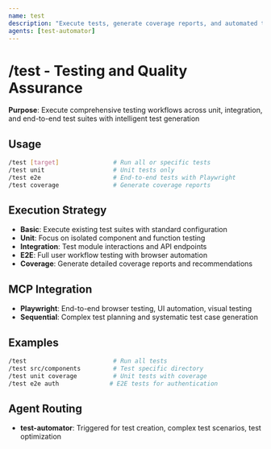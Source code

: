 ```yaml
---
name: test
description: "Execute tests, generate coverage reports, and automated test creation"
agents: [test-automator]
---
```


# /test - Testing and Quality Assurance

**Purpose**: Execute comprehensive testing workflows across unit, integration, and end-to-end test suites with intelligent test generation

## Usage

```bash
/test [target]               # Run all or specific tests
/test unit                   # Unit tests only
/test e2e                    # End-to-end tests with Playwright
/test coverage               # Generate coverage reports
```

## Execution Strategy

- **Basic**: Execute existing test suites with standard configuration
- **Unit**: Focus on isolated component and function testing
- **Integration**: Test module interactions and API endpoints
- **E2E**: Full user workflow testing with browser automation
- **Coverage**: Generate detailed coverage reports and recommendations

## MCP Integration

- **Playwright**: End-to-end browser testing, UI automation, visual testing
- **Sequential**: Complex test planning and systematic test case generation

## Examples

```bash
/test                        # Run all tests
/test src/components         # Test specific directory
/test unit coverage          # Unit tests with coverage
/test e2e auth              # E2E tests for authentication
```

## Agent Routing

- **test-automator**: Triggered for test creation, complex test scenarios, test optimization
